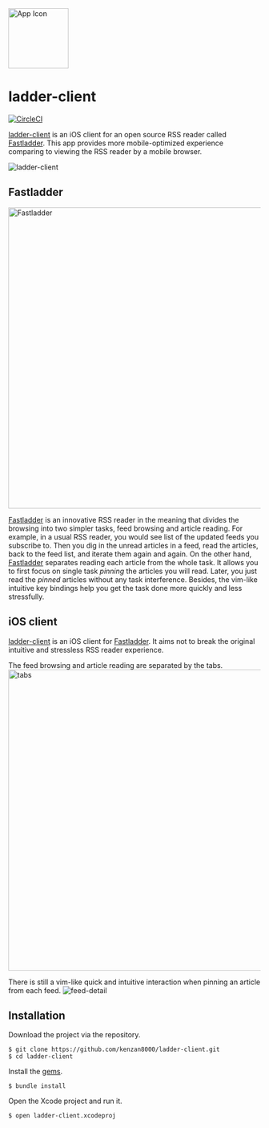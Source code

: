 <img src="https://user-images.githubusercontent.com/225808/110340787-faf33c00-806c-11eb-8fcd-7b1c3f8c4ae8.png" width="120" alt="App Icon" />

# ladder-client

[![CircleCI](https://circleci.com/gh/kenzan8000/ladder-client/tree/main.svg?style=svg)](https://circleci.com/gh/kenzan8000/ladder-client/tree/main)

[ladder-client](https://apps.apple.com/us/app/ladder-client/id1317507559) is an iOS client for an open source RSS reader called [Fastladder](https://github.com/fastladder/fastladder).
This app provides more mobile-optimized experience comparing to viewing the RSS reader by a mobile browser.

<img src="https://user-images.githubusercontent.com/225808/110950111-c641f600-8386-11eb-8da8-96ede2d3bdca.gif" alt="ladder-client" />

## Fastladder

<img src="https://user-images.githubusercontent.com/225808/110950188-dfe33d80-8386-11eb-9df4-aee386b07883.jpg" width="600px" alt="Fastladder" />

[Fastladder](https://github.com/fastladder/fastladder) is an innovative RSS reader in the meaning that divides the browsing into two simpler tasks, feed browsing and article reading.
For example, in a usual RSS reader, you would see list of the updated feeds you subscribe to.
Then you dig in the unread articles in a feed, read the articles, back to the feed list, and iterate them again and again.
On the other hand, [Fastladder](https://github.com/fastladder/fastladder) separates reading each article from the whole task.
It allows you to first focus on single task <em>pinning</em> the articles you will read.
Later, you just read the <em>pinned</em> articles without any task interference.
Besides, the vim-like intuitive key bindings help you get the task done more quickly and less stressfully.

## iOS client

[ladder-client](https://apps.apple.com/us/app/ladder-client/id1317507559) is an iOS client for [Fastladder](https://github.com/fastladder/fastladder).
It aims not to break the original intuitive and stressless RSS reader experience.

The feed browsing and article reading are separated by the tabs.
<img src="https://user-images.githubusercontent.com/225808/110951459-6d735d00-8388-11eb-8f4d-6add7b675adc.jpg" width="600px" alt="tabs" />

There is still a vim-like quick and intuitive interaction when pinning an article from each feed.
<img src="https://user-images.githubusercontent.com/225808/110950608-6566ed80-8387-11eb-8a03-61dcbf857333.gif" alt="feed-detail" />

## Installation

Download the project via the repository.

```shell
$ git clone https://github.com/kenzan8000/ladder-client.git
$ cd ladder-client
```

Install the [gems](https://github.com/rubygems/bundler).

```shell
$ bundle install
```

Open the Xcode project and run it.

```shell
$ open ladder-client.xcodeproj
```
